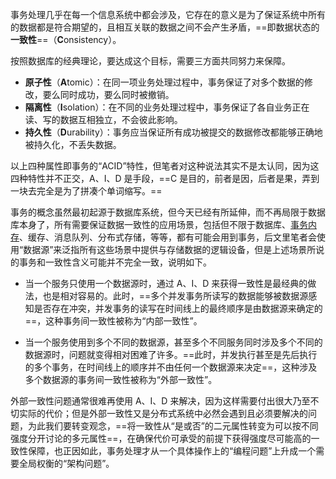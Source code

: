 事务处理几乎在每一个信息系统中都会涉及，它存在的意义是为了保证系统中所有的数据都是符合期望的，且相互关联的数据之间不会产生矛盾，==即数据状态的**一致性**==（**C**onsistency）。

按照数据库的经典理论，要达成这个目标，需要三方面共同努力来保障。

- **原子性**（**A**tomic）：在同一项业务处理过程中，事务保证了对多个数据的修改，要么同时成功，要么同时被撤销。
- **隔离性**（**I**solation）：在不同的业务处理过程中，事务保证了各自业务正在读、写的数据互相独立，不会彼此影响。
- **持久性**（**D**urability）：事务应当保证所有成功被提交的数据修改都能够正确地被持久化，不丢失数据。

以上四种属性即事务的“ACID”特性，但笔者对这种说法其实不是太认同，因为这四种特性并不正交，A、I、D 是手段，==C 是目的，前者是因，后者是果，弄到一块去完全是为了拼凑个单词缩写。==

事务的概念虽然最初起源于数据库系统，但今天已经有所延伸，而不再局限于数据库本身了，所有需要保证数据一致性的应用场景，包括但不限于数据库、[事务内存](https://en.wikipedia.org/wiki/Transactional_memory)、缓存、消息队列、分布式存储，等等，都有可能会用到事务，后文里笔者会使用“数据源”来泛指所有这些场景中提供与存储数据的逻辑设备，但是上述场景所说的事务和一致性含义可能并不完全一致，说明如下。

- 当一个服务只使用一个数据源时，通过 A、I、D 来获得一致性是最经典的做法，也是相对容易的。此时，==多个并发事务所读写的数据能够被数据源感知是否存在冲突，并发事务的读写在时间线上的最终顺序是由数据源来确定的==，这种事务间一致性被称为“内部一致性”。
    
- 当一个服务使用到多个不同的数据源，甚至多个不同服务同时涉及多个不同的数据源时，问题就变得相对困难了许多。==此时，并发执行甚至是先后执行的多个事务，在时间线上的顺序并不由任何一个数据源来决定==，这种涉及多个数据源的事务间一致性被称为“外部一致性”。

外部一致性问题通常很难再使用 A、I、D 来解决，因为这样需要付出很大乃至不切实际的代价；但是外部一致性又是分布式系统中必然会遇到且必须要解决的问题，为此我们要转变观念，==将一致性从“是或否”的二元属性转变为可以按不同强度分开讨论的多元属性==，在确保代价可承受的前提下获得强度尽可能高的一致性保障，也正因如此，事务处理才从一个具体操作上的“编程问题”上升成一个需要全局权衡的“架构问题”。